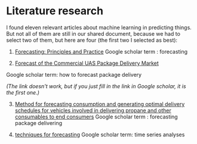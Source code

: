 # Literature research

I found eleven relevant articles about machine learning in predicting things. But not all of them are still in our shared document, because we had to select two of them, but here are four (the first two I selected as best):
1. [Forecasting: Principles and Practice](https://otexts.com/fpp3/)
Google scholar term : forecasting

2. [Forecast of the Commercial UAS Package Delivery Market](chrome-extension://oemmndcbldboiebfnladdacbdfmadadm/https://d1wqtxts1xzle7.cloudfront.net/53164853/Forecast_of_the_Commercial_UAS_Package_Delivery_Market-_2017.pdf?1495045023=&response-content-disposition=inline%3B+filename%3DForecast_of_the_Commercial_UAS_Package_D.pdf&Expires=1610376692&Signature=Gd61EBPeyX7-fOIUGHFO02PoZCfh3J~6Fge1C9tBaSen41DyIWdiHvovDZecnK6dc6TW0ur6T5IdzwgXk1pc4IAUxXgcykh6jjWr8S-WLTV2yckVyQvDrDE9KeGB~KB2QPqfkegMV2UDpvF8FDe1pEGOfg0NoaHyI28ZEnMA1WzqkkWuDHTltR7CBM0UIL2nQ2596tt2gBwTSWQLix5hJmUkinDfrC07sxzhvBH6s0uGJwsHFMWKbOZieWLdBX8WhGIziTa7KPDw7jREiO3sy23VUoD9DtVTcFrT5U85imykxv8e3DmJAANiEZkV2Gm3UcGVvlBNwhY5GGrJHEbrow__&Key-Pair-Id=APKAJLOHF5GGSLRBV4ZA)


Google scholar term: how to forecast package delivery 

*(The link doesn't work, but if you just fill in the link in Google scholar, it is the first one.)*

3. [Method for forecasting consumption and generating optimal delivery schedules for vehicles involved in delivering propane and other consumables to end consumers](https://patents.google.com/patent/US7676404B2/en) 
Google scholar term : forecasting package delivering 
 
4. [techniques for forecasting](https://books.google.nl/books?hl=nl&lr=&id=8FppWLEFHU8C&oi=fnd&pg=PA4&dq=techniques+for+time+series&ots=b4Yqk5UHtt&sig=DhC0AqOOX72d90NDCVdaTrpkwj8&redir_esc=y#v=onepage&q=techniques%20for%20time%20series&f=false)
Google scholar term: time series analyses 

